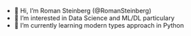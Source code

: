 - 👋 Hi, I’m Roman Steinberg (@RomanSteinberg)
- 👀 I’m interested in Data Science and ML/DL particulary
- 🌱 I’m currently learning modern types approach in Python 

<!---
- 💞️ I’m looking to collaborate on ...
- 📫 How to reach me ...

RomanSteinberg/RomanSteinberg is a ✨ special ✨ repository because its `README.md` (this file) appears on your GitHub profile.
You can click the Preview link to take a look at your changes.
--->
